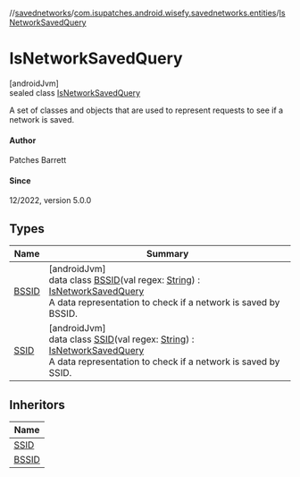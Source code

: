 //[savednetworks](../../../index.md)/[com.isupatches.android.wisefy.savednetworks.entities](../index.md)/[IsNetworkSavedQuery](index.md)

# IsNetworkSavedQuery

[androidJvm]\
sealed class [IsNetworkSavedQuery](index.md)

A set of classes and objects that are used to represent requests to see if a network is saved.

#### Author

Patches Barrett

#### Since

12/2022, version 5.0.0

## Types

| Name | Summary |
|---|---|
| [BSSID](-b-s-s-i-d/index.md) | [androidJvm]<br>data class [BSSID](-b-s-s-i-d/index.md)(val regex: [String](https://kotlinlang.org/api/latest/jvm/stdlib/kotlin/-string/index.html)) : [IsNetworkSavedQuery](index.md)<br>A data representation to check if a network is saved by BSSID. |
| [SSID](-s-s-i-d/index.md) | [androidJvm]<br>data class [SSID](-s-s-i-d/index.md)(val regex: [String](https://kotlinlang.org/api/latest/jvm/stdlib/kotlin/-string/index.html)) : [IsNetworkSavedQuery](index.md)<br>A data representation to check if a network is saved by SSID. |

## Inheritors

| Name |
|---|
| [SSID](-s-s-i-d/index.md) |
| [BSSID](-b-s-s-i-d/index.md) |
